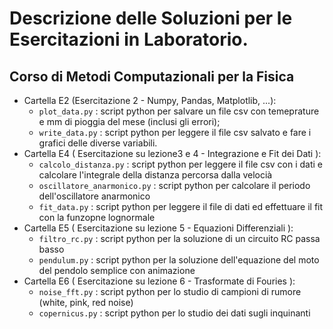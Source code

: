 # Descrizione delle Soluzioni per le Esercitazioni in Laboratorio.
## Corso di Metodi Computazionali per la Fisica


* Cartella E2 (Esercitazione 2 - Numpy, Pandas, Matplotlib, ...):
  * `plot_data.py`  : script python per salvare un file csv con temeprature e mm di pioggia del mese (inclusi gli errori);
  * `write_data.py` : script python per leggere il file csv salvato e fare i grafici delle diverse variabili.
* Cartella E4 ( Esercitazione  su lezione3 e 4 - Integrazione e Fit dei Dati ):
  * `calcolo_distanza.py`       : script python per leggere il file csv con i dati  e calcolare l'integrale della distanza percorsa dalla velocià
  * `oscillatore_anarmonico.py` : script python per calcolare il periodo dell'oscillatore anarmonico
  * `fit_data.py`               : script python per leggere il file di dati ed effettuare il fit con la funzopne lognormale
* Cartella E5 ( Esercitazione su lezione 5 - Equazioni Differenziali ):
  * `filtro_rc.py` : script python per la soluzione di un circuito RC passa basso
  * `pendulum.py`  : script python per la soluzione dell'equazione del moto del pendolo semplice con animazione
* Cartella E6 ( Esercitazione su lezione 6 - Trasformate di Fouries ):
  * `noise_fft.py`   : script python per lo studio di campioni di rumore (white, pink, red noise)
  * `copernicus.py`  : script python per lo studio dei dati sugli inquinanti

  